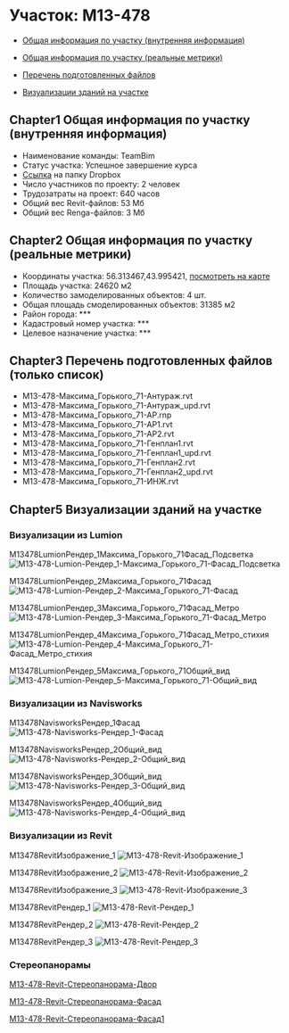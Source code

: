 # Участок: M13-478

* [Общая информация по участку (внутренняя информация)](#Chapter1)

* [Общая информация по участку (реальные метрики)](#Chapter2)

* [Перечень подготовленных файлов](#Chapter3)

* [Визуализации зданий на участке](#Chapter5)

## <a id="test">Chapter1</a> Общая информация по участку (внутренняя информация)
+ Наименование команды: TeamBim
+ Статус участка: Успешное завершение курса
+ [Ссылка](https://www.dropbox.com/sh/wvvgv1nw1iqred9/AADrDWI93j6Lnw42OCEfTUwba/M13_478?dl=0) на папку Dropbox
+ Число участников по проекту: 2 человек
+ Трудозатраты на проект: 640 часов
+ Общий вес Revit-файлов: 53 Мб
+ Общий вес Renga-файлов: 3 Мб
## <a id="test">Chapter2</a> Общая информация по участку (реальные метрики)
+ Координаты участка: 56.313467,43.995421, [посмотреть на карте](https://yandex.ru/maps/47/nizhny-novgorod/?ll=56.313467%2C43.995421&z=19)
+ Площадь участка: 24620 м2
+ Количество замоделированных объектов: 4 шт.
+ Общая площадь смоделированных объектов: 31385 м2
+ Район города: *** 
+ Кадастровый номер участка: *** 
+ Целевое назначение участка: *** 
## <a id="test">Chapter3</a> Перечень подготовленных файлов (только список)
+ M13-478-Максима_Горького_71-Антураж.rvt
+ M13-478-Максима_Горького_71-Антураж_upd.rvt
+ M13-478-Максима_Горького_71-АР.rnp
+ M13-478-Максима_Горького_71-АР1.rvt
+ M13-478-Максима_Горького_71-АР2.rvt
+ M13-478-Максима_Горького_71-Генплан1.rvt
+ M13-478-Максима_Горького_71-Генплан1_upd.rvt
+ M13-478-Максима_Горького_71-Генплан2.rvt
+ M13-478-Максима_Горького_71-Генплан2_upd.rvt
+ M13-478-Максима_Горького_71-ИНЖ.rvt
## <a id="test">Chapter5</a> Визуализации зданий на участке
### Визуализации из Lumion
M13478LumionРендер_1Максима_Горького_71Фасад_Подсветка
![M13-478-Lumion-Рендер_1-Максима_Горького_71-Фасад_Подсветка](/Images/M13_478/M13-478-Lumion-Рендер_1-Максима_Горького_71-Фасад_Подсветка_Compressed.jpg)

M13478LumionРендер_2Максима_Горького_71Фасад
![M13-478-Lumion-Рендер_2-Максима_Горького_71-Фасад](/Images/M13_478/M13-478-Lumion-Рендер_2-Максима_Горького_71-Фасад_Compressed.jpg)

M13478LumionРендер_3Максима_Горького_71Фасад_Метро
![M13-478-Lumion-Рендер_3-Максима_Горького_71-Фасад_Метро](/Images/M13_478/M13-478-Lumion-Рендер_3-Максима_Горького_71-Фасад_Метро_Compressed.jpg)

M13478LumionРендер_4Максима_Горького_71Фасад_Метро_стихия
![M13-478-Lumion-Рендер_4-Максима_Горького_71-Фасад_Метро_стихия](/Images/M13_478/M13-478-Lumion-Рендер_4-Максима_Горького_71-Фасад_Метро_стихия_Compressed.jpg)

M13478LumionРендер_5Максима_Горького_71Общий_вид
![M13-478-Lumion-Рендер_5-Максима_Горького_71-Общий_вид](/Images/M13_478/M13-478-Lumion-Рендер_5-Максима_Горького_71-Общий_вид_Compressed.jpg)

### Визуализации из Navisworks
M13478NavisworksРендер_1Фасад
![M13-478-Navisworks-Рендер_1-Фасад](/Images/M13_478/M13-478-Navisworks-Рендер_1-Фасад_Compressed.jpg)

M13478NavisworksРендер_2Общий_вид
![M13-478-Navisworks-Рендер_2-Общий_вид](/Images/M13_478/M13-478-Navisworks-Рендер_2-Общий_вид_Compressed.jpg)

M13478NavisworksРендер_3Общий_вид
![M13-478-Navisworks-Рендер_3-Общий_вид](/Images/M13_478/M13-478-Navisworks-Рендер_3-Общий_вид_Compressed.jpg)

M13478NavisworksРендер_4Общий_вид
![M13-478-Navisworks-Рендер_4-Общий_вид](/Images/M13_478/M13-478-Navisworks-Рендер_4-Общий_вид_Compressed.jpg)

### Визуализации из Revit
M13478RevitИзображение_1
![M13-478-Revit-Изображение_1](/Images/M13_478/M13-478-Revit-Изображение_1_Compressed.jpg)

M13478RevitИзображение_2
![M13-478-Revit-Изображение_2](/Images/M13_478/M13-478-Revit-Изображение_2_Compressed.jpg)

M13478RevitИзображение_3
![M13-478-Revit-Изображение_3](/Images/M13_478/M13-478-Revit-Изображение_3_Compressed.jpg)

M13478RevitРендер_1
![M13-478-Revit-Рендер_1](/Images/M13_478/M13-478-Revit-Рендер_1_Compressed.jpg)

M13478RevitРендер_2
![M13-478-Revit-Рендер_2](/Images/M13_478/M13-478-Revit-Рендер_2_Compressed.jpg)

M13478RevitРендер_3
![M13-478-Revit-Рендер_3](/Images/M13_478/M13-478-Revit-Рендер_3_Compressed.jpg)

### Стереопанорамы
[M13-478-Revit-Стереопанорама-Двор](https://pano.autodesk.com/pano.html?url=jpgs/f6c414dd-b286-4a59-b99f-3520b974bc1b&version=2)

[M13-478-Revit-Стереопанорама-Фасад](https://pano.autodesk.com/pano.html?url=jpgs/c7609cc4-a82d-4b72-bdb4-6e36c60c998a&version=2)

[M13-478-Revit-Стереопанорама-Фасад1](https://pano.autodesk.com/pano.html?url=jpgs/5c8a1d7d-60bf-4d19-922e-846be5f4a8ab&version=2)

